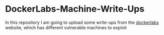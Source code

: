 # DockerLabs-Machine-Write-Ups
In this repository I am going to upload some write-ups from the [dockerlabs](https://dockerlabs.es/) website, which has different vulnerable machines to exploit
